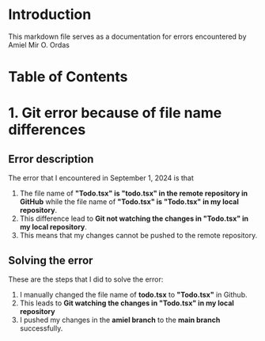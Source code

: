 # Introduction

This markdown file serves as a documentation for errors encountered by Amiel Mir O. Ordas

# Table of Contents

# 1. Git error because of file name differences

## Error description

The error that I encountered in September 1, 2024 is that

1. The file name of **"Todo.tsx" is "todo.tsx" in the remote repository in GitHub** while the file name of **"Todo.tsx" is "Todo.tsx" in my local repository**.
2. This difference lead to **Git not watching the changes in "Todo.tsx" in my local repository**.
3. This means that my changes cannot be pushed to the remote repository.

## Solving the error

These are the steps that I did to solve the error:

1. I manually changed the file name of **todo.tsx** to **"Todo.tsx"** in Github.
2. This leads to **Git watching the changes in "Todo.tsx" in my local repository**
3. I pushed my changes in the **amiel branch** to the **main branch** successfully.
